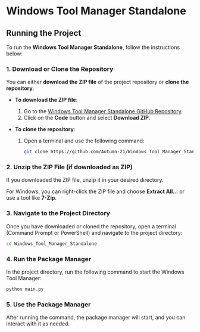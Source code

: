 # Windows Tool Manager Standalone

## Running the Project

To run the **Windows Tool Manager Standalone**, follow the instructions below:

### 1. Download or Clone the Repository

You can either **download the ZIP file** of the project repository or **clone the repository**.

- **To download the ZIP file**:
  1. Go to the [Windows Tool Manager Standalone GitHub Repository](https://github.com/Autumn-21/Windows_Tool_Manager_Standalone).
  2. Click on the **Code** button and select **Download ZIP**.

- **To clone the repository**:
  1. Open a terminal and use the following command:
     ```bash
     git clone https://github.com/Autumn-21/Windows_Tool_Manager_Standalone.git
     ```

### 2. Unzip the ZIP File (if downloaded as ZIP)

If you downloaded the ZIP file, unzip it in your desired directory.

For Windows, you can right-click the ZIP file and choose **Extract All...** or use a tool like **7-Zip**.

### 3. Navigate to the Project Directory

Once you have downloaded or cloned the repository, open a terminal (Command Prompt or PowerShell) and navigate to the project directory:

```bash
cd Windows_Tool_Manager_Standalone
```

### 4. Run the Package Manager
In the project directory, run the following command to start the Windows Tool Manager:

```bash
python main.py
```

### 5. Use the Package Manager
After running the command, the package manager will start, and you can interact with it as needed.
